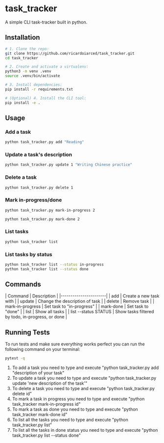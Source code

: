 # task_tracker

A simple CLI task-tracker built in python.

## Installation

```bash
# 1. Clone the repo:
git clone https://github.com/ricardoiarced/task_tracker.git
cd task_tracker

# 2. Create and activate a virtualenv:
python3 -m venv .venv
source .venv/bin/activate

# 3. Install dependencies:
pip install -r requirements.txt

# (Optional) 4. Install the CLI tool:
pip install -e .
```

## Usage

### Add a task

```bash
python task_tracker.py add "Reading"
```

### Update a task's description

```bash
python task_tracker.py update 1 "Writing Chinese practice"
```

### Delete a task

```bash
python task_tracker.py delete 1
```

### Mark in-progress/done

```bash
python task_tracker.py mark-in-progress 2

python task_tracker.py mark-done 2
```

### List tasks

```bash
python task_tracker list
```

### List tasks by status

```bash
python task_tracker list --status in-progress
python task_tracker list --status done
```
## Commands

| Command | Description |
|-----------------------|
| add <desc> | Create a new task with <desc> |
| update <id> <desc> | Change the description of task <id> |
| delete <id> | Remove task <id> |
| mark-in-progress <id> | Set task <id> to "in-progress" |
| mark-done <id> | Set task <id> to "done" |
| list | Show all tasks |
| list --status STATUS | Show tasks filtered by todo, in-progress, or done |

## Running Tests

To run tests and make sure everything works perfect you can run the following command on your terminal:

```bash
pytest -q
```

1. To add a task you need to type and execute "python task_tracker.py add "description of your task"
2. To update a task you need to type and execute "python task_tracker.py update 'new description of the task'"
3. To delete a task you need to type and execute "python task_tracker.py delete id"
4. To mark a task in progress you need to type and execute "python task_tracker mark-in-progress id"
5. To mark a task as done you need to type and execute "python task_tracker mark-done id"
6. To list all the tasks you need to type and execute "python task_tracker.py list"
7. To list all the tasks in done status you need to type and execute "python task_tracker.py list --status done"

